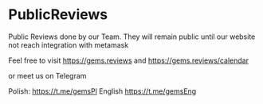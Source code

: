 # PublicReviews

Public Reviews done by our Team. They will remain public until our website not reach integration with metamask

Feel free to visit https://gems.reviews
and
https://gems.reviews/calendar 

or meet us on Telegram

Polish: https://t.me/gemsPl
English https://t.me/gemsEng
